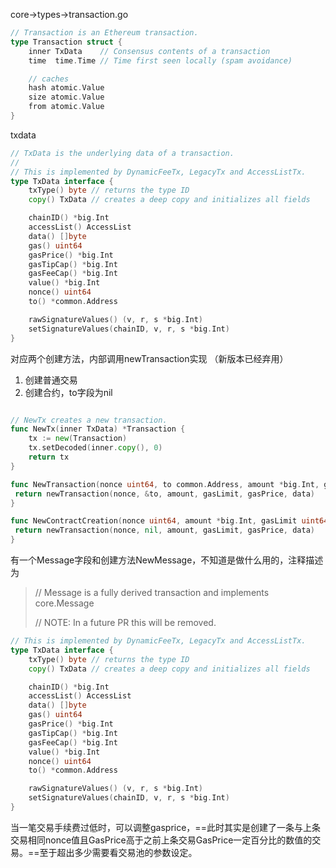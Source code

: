 core->types->transaction.go

```go
// Transaction is an Ethereum transaction.
type Transaction struct {
	inner TxData    // Consensus contents of a transaction
	time  time.Time // Time first seen locally (spam avoidance)

	// caches
	hash atomic.Value
	size atomic.Value
	from atomic.Value
}
```

txdata

```go
// TxData is the underlying data of a transaction.
//
// This is implemented by DynamicFeeTx, LegacyTx and AccessListTx.
type TxData interface {
	txType() byte // returns the type ID
	copy() TxData // creates a deep copy and initializes all fields

	chainID() *big.Int
	accessList() AccessList
	data() []byte
	gas() uint64
	gasPrice() *big.Int
	gasTipCap() *big.Int
	gasFeeCap() *big.Int
	value() *big.Int
	nonce() uint64
	to() *common.Address

	rawSignatureValues() (v, r, s *big.Int)
	setSignatureValues(chainID, v, r, s *big.Int)
}
```

对应两个创建方法，内部调用newTransaction实现 （新版本已经弃用）

1. 创建普通交易
2. 创建合约，to字段为nil
```go

// NewTx creates a new transaction.
func NewTx(inner TxData) *Transaction {
	tx := new(Transaction)
	tx.setDecoded(inner.copy(), 0)
	return tx
}
```

```go
func NewTransaction(nonce uint64, to common.Address, amount *big.Int, gasLimit uint64, gasPrice *big.Int, data []byte) *Transaction {
 return newTransaction(nonce, &to, amount, gasLimit, gasPrice, data)
}

func NewContractCreation(nonce uint64, amount *big.Int, gasLimit uint64, gasPrice *big.Int, data []byte) *Transaction {
 return newTransaction(nonce, nil, amount, gasLimit, gasPrice, data)
}
```

有一个Message字段和创建方法NewMessage，不知道是做什么用的，注释描述为

> // Message is a fully derived transaction and implements core.Message
>
> // NOTE: In a future PR this will be removed.

```go
// This is implemented by DynamicFeeTx, LegacyTx and AccessListTx.
type TxData interface {
	txType() byte // returns the type ID
	copy() TxData // creates a deep copy and initializes all fields

	chainID() *big.Int
	accessList() AccessList
	data() []byte
	gas() uint64
	gasPrice() *big.Int
	gasTipCap() *big.Int
	gasFeeCap() *big.Int
	value() *big.Int
	nonce() uint64
	to() *common.Address

	rawSignatureValues() (v, r, s *big.Int)
	setSignatureValues(chainID, v, r, s *big.Int)
}
```

当一笔交易手续费过低时，可以调整gasprice，==此时其实是创建了一条与上条交易相同nonce值且GasPrice高于之前上条交易GasPrice一定百分比的数值的交易。==至于超出多少需要看交易池的参数设定。
